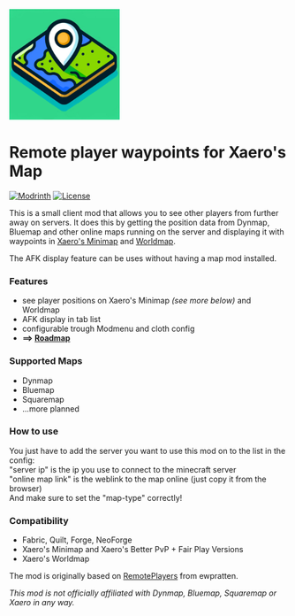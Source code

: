 <img src="fabric/src/main/resources/assets/remote_player_waypoints_for_xaero/icon.png" alt="icon" style="float: none; margin-right: 10px;" width="200" height="auto" />

# Remote player waypoints for Xaero's Map

<a href="https://modrinth.com/mod/remote-player-waypoints-for-xaeros-map"><img src="https://img.shields.io/modrinth/dt/remote-player-waypoints-for-xaeros-map?logo=modrinth&label=&suffix=%20&style=flat&color=242629&labelColor=5ca424&logoColor=1c1c1c" alt="Modrinth"></a>
<a href="https://github.com/thebuildcraft/RemotePlayerWaypointsForXaero/blob/main/LICENSE"><img src="https://img.shields.io/github/license/thebuildcraft/RemotePlayerWaypointsForXaero?style=flat&color=900c3f" alt="License"></a>


This is a small client mod that allows you to see other players from further away on servers.
It does this by getting the position data from Dynmap, Bluemap and other online maps running on the server and displaying it with waypoints in [Xaero's Minimap](https://modrinth.com/mod/xaeros-minimap) and [Worldmap](https://modrinth.com/mod/xaeros-world-map).

The AFK display feature can be uses without having a map mod installed.

### Features
- see player positions on Xaero's Minimap _(see more below)_ and Worldmap
- AFK display in tab list
- configurable trough Modmenu and cloth config
- **==> [Roadmap](https://github.com/users/thebuildcraft/projects/1)**

### Supported Maps
- Dynmap
- Bluemap
- Squaremap
- ...more planned

### How to use
You just have to add the server you want to use this mod on to the list in the config:<br>
"server ip" is the ip you use to connect to the minecraft server<br>
"online map link" is the weblink to the map online  (just copy it from the browser)<br>
And make sure to set the "map-type" correctly!

### Compatibility
- Fabric, Quilt, Forge, NeoForge
- Xaero's Minimap and Xaero's Better PvP + Fair Play Versions
- Xaero's Worldmap

The mod is originally based on [RemotePlayers](https://github.com/ewpratten/remoteplayers) from ewpratten.

_This mod is not officially affiliated with Dynmap, Bluemap, Squaremap or Xaero in any way._

